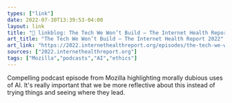 ```yaml
---
types: ["link"]
date: 2022-07-30T13:39:53-04:00
layout: link
title: "🔗 linkblog: The Tech We Won’t Build — The Internet Health Report 2022'"
art_title: "The Tech We Won’t Build — The Internet Health Report 2022"
art_link: "https://2022.internethealthreport.org/episodes/the-tech-we-wont-build/"
sources: ["2022.internethealthreport.org"]
tags: ["Mozilla","podcasts","AI","ethics"]
---
```

Compelling podcast episode from Mozilla highlighting morally dubious uses of AI. It's really important that we be more reflective about this instead of trying things and seeing where they lead.
 
